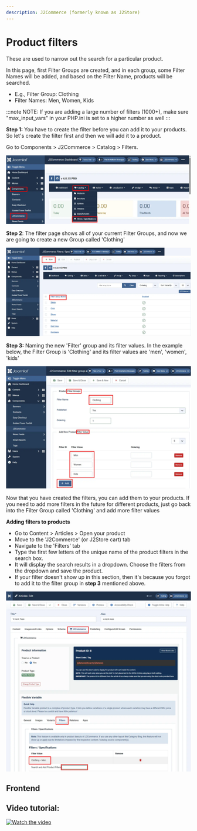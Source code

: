 ```yaml
---
description: J2Commerce (formerly known as J2Store)
---
```


# Product filters

These are used to narrow out the search for a particular product.

In this page, first Filter Groups are created, and in each group, some Filter Names will be added, and based on the Filter Name, products will be searched.

* E.g., Filter Group: Clothing
* Filter Names: Men, Women, Kids

:::note
NOTE: If you are adding a large number of filters (1000+), make sure "max_input_vars" in your PHP.ini is set to a higher number as well
:::

**Step 1:** You have to create the filter before you can add it to your products. So let's create the filter first and then we will add it to a product.&#x20;

Go to Components > J2Commerce > Catalog > Filters.

![Adding a new filter](../../../assets/filters.webp)

**Step 2**: The filter page shows all of your current Filter Groups, and now we are going to create a new Group called 'Clothing'

![Creating a new filter](<../../../assets/filters1 (1).webp>)

**Step 3:** Naming the new 'Filter' group and its filter values. In the example below, the Filter Group is 'Clothing' and its filter values are 'men', 'women', 'kids'

![Creating filter values](<../../../assets/filters2 (1).webp>)

Now that you have created the filters, you can add them to your products. If you need to add more filters in the future for different products, just go back into the Filter Group called 'Clothing' and add more filter values

**Adding filters to products**

* Go to Content > Articles > Open your product
* Move to the 'J2Commerce' (or J2Store cart) tab
* Navigate to the 'Filters' tab
* Type the first few letters of the unique name of the product filters in the search box.
* It will display the search results in a dropdown. Choose the filters from the dropdown and save the product.
* If your filter doesn't show up in this section, then it's because you forgot to add it to the filter group in **step 3** mentioned above.

![Adding a filter to the product](../../../assets/filters3.webp)

## Frontend <a href="#frontend" id="frontend"></a>

## Video tutorial: <a href="#video-tutorial" id="video-tutorial"></a>

[![Watch the video](https://img.youtube.com/vi/Fyt_KP48Uwo/hqdefault.jpg)](https://www.youtube.com/watch?v=Fyt_KP48Uwo)
